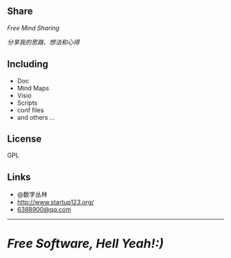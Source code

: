 ## Share
*Free Mind Sharing*

*分享我的思路、想法和心得*

## Including
- Doc
- Mind Maps
- Visio
- Scripts
- conf files
- and others ...

## License
GPL


## Links
- @数字丛林
- <http://www.startup123.org/>
- 6388900@qq.com

---
*Free Software, Hell Yeah!:)*
==



